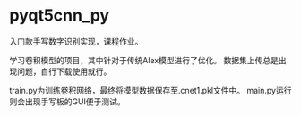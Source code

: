 # pyqt5cnn_py
入门款手写数字识别实现，课程作业。

学习卷积模型的项目，其中针对于传统Alex模型进行了优化。
数据集上传总是出现问题，自行下载使用就行。

train.py为训练卷积网络，最终将模型数据保存至.cnet1.pkl文件中。
main.py运行则会出现手写板的GUI便于测试。
